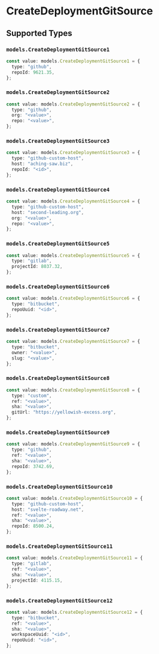 # CreateDeploymentGitSource


## Supported Types

### `models.CreateDeploymentGitSource1`

```typescript
const value: models.CreateDeploymentGitSource1 = {
  type: "github",
  repoId: 9621.35,
};
```

### `models.CreateDeploymentGitSource2`

```typescript
const value: models.CreateDeploymentGitSource2 = {
  type: "github",
  org: "<value>",
  repo: "<value>",
};
```

### `models.CreateDeploymentGitSource3`

```typescript
const value: models.CreateDeploymentGitSource3 = {
  type: "github-custom-host",
  host: "aching-saw.biz",
  repoId: "<id>",
};
```

### `models.CreateDeploymentGitSource4`

```typescript
const value: models.CreateDeploymentGitSource4 = {
  type: "github-custom-host",
  host: "second-leading.org",
  org: "<value>",
  repo: "<value>",
};
```

### `models.CreateDeploymentGitSource5`

```typescript
const value: models.CreateDeploymentGitSource5 = {
  type: "gitlab",
  projectId: 8037.32,
};
```

### `models.CreateDeploymentGitSource6`

```typescript
const value: models.CreateDeploymentGitSource6 = {
  type: "bitbucket",
  repoUuid: "<id>",
};
```

### `models.CreateDeploymentGitSource7`

```typescript
const value: models.CreateDeploymentGitSource7 = {
  type: "bitbucket",
  owner: "<value>",
  slug: "<value>",
};
```

### `models.CreateDeploymentGitSource8`

```typescript
const value: models.CreateDeploymentGitSource8 = {
  type: "custom",
  ref: "<value>",
  sha: "<value>",
  gitUrl: "https://yellowish-excess.org",
};
```

### `models.CreateDeploymentGitSource9`

```typescript
const value: models.CreateDeploymentGitSource9 = {
  type: "github",
  ref: "<value>",
  sha: "<value>",
  repoId: 3742.69,
};
```

### `models.CreateDeploymentGitSource10`

```typescript
const value: models.CreateDeploymentGitSource10 = {
  type: "github-custom-host",
  host: "svelte-roadway.net",
  ref: "<value>",
  sha: "<value>",
  repoId: 8500.24,
};
```

### `models.CreateDeploymentGitSource11`

```typescript
const value: models.CreateDeploymentGitSource11 = {
  type: "gitlab",
  ref: "<value>",
  sha: "<value>",
  projectId: 4115.15,
};
```

### `models.CreateDeploymentGitSource12`

```typescript
const value: models.CreateDeploymentGitSource12 = {
  type: "bitbucket",
  ref: "<value>",
  sha: "<value>",
  workspaceUuid: "<id>",
  repoUuid: "<id>",
};
```

